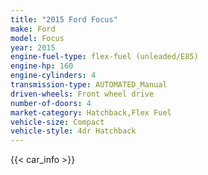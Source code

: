 ```yaml
---
title: "2015 Ford Focus"
make: Ford
model: Focus
year: 2015
engine-fuel-type: flex-fuel (unleaded/E85)
engine-hp: 160
engine-cylinders: 4
transmission-type: AUTOMATED_Manual
driven-wheels: Front wheel drive
number-of-doors: 4
market-category: Hatchback,Flex Fuel
vehicle-size: Compact
vehicle-style: 4dr Hatchback
---
```


{{< car_info >}}
